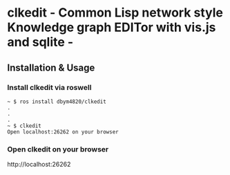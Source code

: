 # clkedit - Common Lisp network style Knowledge graph EDITor with vis.js and sqlite -

## Installation & Usage

### Install clkedit via roswell

```
~ $ ros install dbym4820/clkedit
.
.
.
~ $ clkedit
Open localhost:26262 on your browser
```

### Open clkedit on your browser

http://localhost:26262
